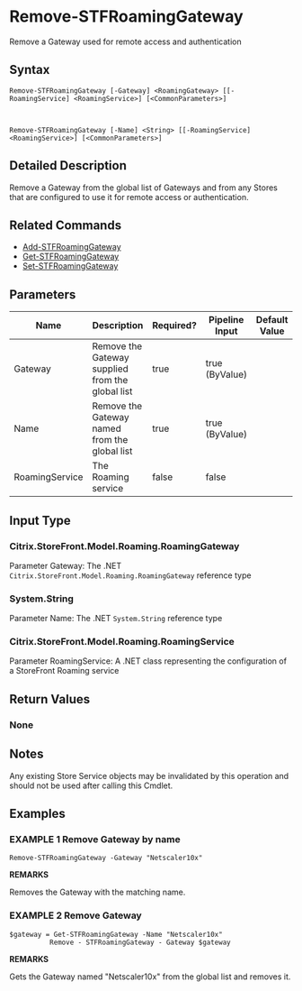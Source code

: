 ﻿# Remove-STFRoamingGateway

Remove a Gateway used for remote access and authentication

## Syntax

```
Remove-STFRoamingGateway [-Gateway] <RoamingGateway> [[-RoamingService] <RoamingService>] [<CommonParameters>]



Remove-STFRoamingGateway [-Name] <String> [[-RoamingService] <RoamingService>] [<CommonParameters>]
```

## Detailed Description

Remove a Gateway from the global list of Gateways and from any Stores that are configured to use it for remote access or authentication.

## Related Commands

* [Add-STFRoamingGateway](./Add-STFRoamingGateway)
* [Get-STFRoamingGateway](./Get-STFRoamingGateway)
* [Set-STFRoamingGateway](./Set-STFRoamingGateway)

## Parameters

| Name   | Description | Required? | Pipeline Input | Default Value |
| --- | --- | --- | --- | --- |
|Gateway|Remove the Gateway supplied from the global list|true|true (ByValue)| |
|Name|Remove the Gateway named from the global list|true|true (ByValue)| |
|RoamingService|The Roaming service|false|false| |

## Input Type

### Citrix.StoreFront.Model.Roaming.RoamingGateway

Parameter Gateway: The .NET `Citrix.StoreFront.Model.Roaming.RoamingGateway` reference type

### System.String

Parameter Name: The .NET `System.String` reference type

### Citrix.StoreFront.Model.Roaming.RoamingService

Parameter RoamingService: A .NET class representing the configuration of a StoreFront Roaming service

## Return Values

### None

## Notes

Any existing Store Service objects may be invalidated by this operation and should not be used after calling this Cmdlet.

## Examples

### EXAMPLE 1 Remove Gateway by name

```
Remove-STFRoamingGateway -Gateway "Netscaler10x"
```

**REMARKS**

Removes the Gateway with the matching name.

### EXAMPLE 2 Remove Gateway

```
$gateway = Get-STFRoamingGateway -Name "Netscaler10x"
          Remove - STFRoamingGateway - Gateway $gateway
```

**REMARKS**

Gets the Gateway named "Netscaler10x" from the global list and removes it.
